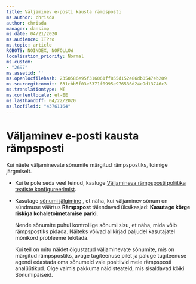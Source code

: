 ```yaml
---
title: Väljaminev e-posti kausta rämpsposti
ms.author: chrisda
author: chrisda
manager: dansimp
ms.date: 04/21/2020
ms.audience: ITPro
ms.topic: article
ROBOTS: NOINDEX, NOFOLLOW
localization_priority: Normal
ms.custom:
- "2697"
ms.assetid: ''
ms.openlocfilehash: 2350586e95f316061ff855d152e86db0547eb209
ms.sourcegitcommit: 631cbb5f03e5371f0995e976536d24e9d13746c3
ms.translationtype: MT
ms.contentlocale: et-EE
ms.lasthandoff: 04/22/2020
ms.locfileid: "43761164"
---
```

# <a name="outbound-email-to-junk-email-folder"></a>Väljaminev e-posti kausta rämpsposti

Kui näete väljaminevate sõnumite märgitud rämpspostiks, toimige järgmiselt.

- Kui te pole seda veel teinud, kaaluge [Väljamineva rämpsposti poliitika teatiste konfigureerimist](https://docs.microsoft.com/office365/securitycompliance/configure-the-outbound-spam-policy).

- Kasutage [sõnumi jälgimine](https://docs.microsoft.com/office365/securitycompliance/message-trace-scc) , et näha, kui väljaminev sõnum on sündmuse väärtus **Rämpspost** täiendavad üksikasjad: **Kasutage kõrge riskiga kohaletoimetamise parki**.

  Nende sõnumite puhul kontrollige sõnumi sisu, et näha, mida võib rämpspostiks pidada. Näiteks võivad allkirjad paljudel kasutajatel mõnikord probleeme tekitada.

  Kui teil on mitu näidet õigustatud väljaminevate sõnumite, mis on märgitud rämpspostiks, avage tugiteenuse pilet ja paluge tugiteenuse agendi edastada oma sõnumeid vale positiivid meie rämpsposti analüütikud. Olge valmis pakkuma näidisteateid, mis sisaldavad kõiki Sõnumipäiseid.
